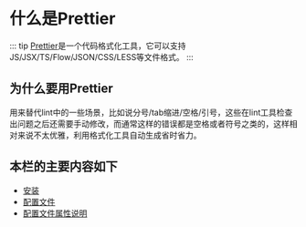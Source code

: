 # 什么是Prettier

::: tip
[Prettier](https://prettier.io/docs/en/options.html)是一个代码格式化工具，它可以支持JS/JSX/TS/Flow/JSON/CSS/LESS等文件格式。
:::

## 为什么要用Prettier
用来替代lint中的一些场景，比如说分号/tab缩进/空格/引号，这些在lint工具检查出问题之后还需要手动修改，而通常这样的错误都是空格或者符号之类的，这样相对来说不太优雅，利用格式化工具自动生成省时省力。

## 本栏的主要内容如下
- [安装](./install.md)
- [配置文件](./options.md)
- [配置文件属性说明](./options-all.md)

